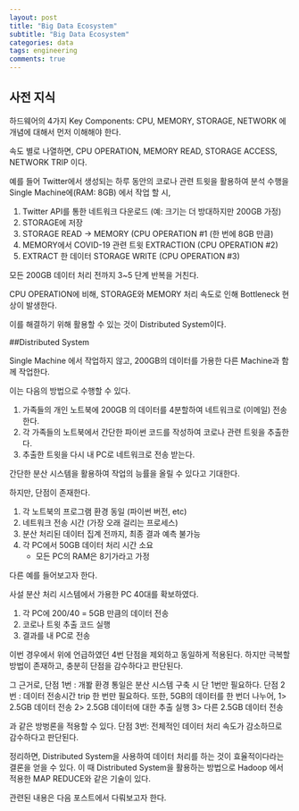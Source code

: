 ```yaml
---
layout: post
title: "Big Data Ecosystem"
subtitle: "Big Data Ecosystem"
categories: data
tags: engineering
comments: true
---
```


## 사전 지식

하드웨어의 4가지 Key Components: CPU, MEMORY, STORAGE, NETWORK 에 개념에 대해서 먼저 이해해야 한다.

속도 별로 나열하면,
CPU OPERATION, MEMORY READ, STORAGE ACCESS, NETWORK TRIP 이다.

예를 들어 Twitter에서 생성되는 하루 동안의 코로나 관련 트윗을 활용하여 분석 수행을 Single Machine에(RAM: 8GB) 에서 작업 할 시,
1. Twitter API를 통한 네트워크 다운로드 (예: 크기는 더 방대하지만 200GB 가정)
2. STORAGE에 저장
3. STORAGE READ -> MEMORY (CPU OPERATION #1 (한 번에 8GB 만큼)
4. MEMORY에서 COVID-19 관련 트윗 EXTRACTION (CPU OPERATION #2)
5. EXTRACT 한 데이터 STORAGE WRITE (CPU OPERATION #3)

모든 200GB 데이터 처리 전까지 3~5 단계 반복을 거친다.

CPU OPERATION에 비해, STORAGE와 MEMORY 처리 속도로 인해 Bottleneck 현상이 발생한다.

이를 해결하기 위해 활용할 수 있는 것이 Distributed System이다.


##Distributed System

Single Machine 에서 작업하지 않고, 200GB의 데이터를 가용한 다른 Machine과 함께 작업한다.

이는 다음의 방법으로 수행할 수 있다.

1. 가족들의 개인 노트북에 200GB 의 데이터를 4분할하여 네트워크로 (이메일) 전송한다.
2. 각 가족들의 노트북에서 간단한 파이썬 코드를 작성하여 코로나 관련 트윗을 추출한다.
3. 추출한 트윗을 다시 내 PC로 네트워크로 전송 받는다.


간단한 분산 시스템을 활용하여 작업의 능률을 올릴 수 있다고 기대한다.


하지만, 단점이 존재한다.

1. 각 노트북의 프로그램 환경 동일 (파이썬 버전, etc)
2. 네트워크 전송 시간 (가장 오래 걸리는 프로세스)
3. 분산 처리된 데이터 집계 전까지, 최종 결과 예측 불가능
4. 각 PC에서 50GB 데이터 처리 시간 소요
   * 모든 PC의 RAM은 8기가라고 가정


다른 예를 들어보고자 한다.

사설 분산 처리 시스템에서 가용한 PC 40대를 확보하였다.

1. 각 PC에 200/40 = 5GB 만큼의 데이터 전송
2. 코로나 트윗 추출 코드 실행 
3. 결과를 내 PC로 전송


이번 경우에서 위에 언급하였던 4번 단점을 제외하고 동일하게 적용된다.
하지만 극복할 방법이 존재하고, 충분히 단점을 감수하다고 판단된다.

그 근거로,
단점 1번 : 개봘 환경 통일은 분산 시스템 구축 시 단 1번만 필요하다.
단점 2번 : 데이터 전송시간 trip 한 번만 필요하다. 또한, 5GB의 데이터를 한 번더 나누어, 
1> 2.5GB 데이터 전송
2> 2.5GB 데이터에 대한 추출 실행
3> 다른 2.5GB 데이터 전송

과 같은 방벙론을 적용할 수 있다.
단점 3번: 전체적인 데이터 처리 속도가 감소하므로 감수하다고 판단된다.


정리하면, Distributed System을 사용하여 데이터 처리를 하는 것이 효율적이다라는 결론을 얻을 수 있다.
이 때 Distributed System을 활용하는 방법으로 Hadoop 에서 적용한 MAP REDUCE와 같은 기술이 있다.

관련된 내용은 다음 포스트에서 다뤄보고자 한다.

